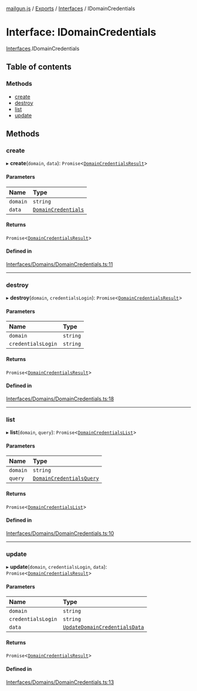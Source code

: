 [mailgun.js](../README.md) / [Exports](../modules.md) / [Interfaces](../modules/Interfaces.md) / IDomainCredentials

# Interface: IDomainCredentials

[Interfaces](../modules/Interfaces.md).IDomainCredentials

## Table of contents

### Methods

- [create](Interfaces.IDomainCredentials.md#create)
- [destroy](Interfaces.IDomainCredentials.md#destroy)
- [list](Interfaces.IDomainCredentials.md#list)
- [update](Interfaces.IDomainCredentials.md#update)

## Methods

### create

▸ **create**(`domain`, `data`): `Promise`<[`DomainCredentialsResult`](../modules.md#domaincredentialsresult)\>

#### Parameters

| Name | Type |
| :------ | :------ |
| `domain` | `string` |
| `data` | [`DomainCredentials`](../modules.md#domaincredentials) |

#### Returns

`Promise`<[`DomainCredentialsResult`](../modules.md#domaincredentialsresult)\>

#### Defined in

[Interfaces/Domains/DomainCredentials.ts:11](https://github.com/mailgun/mailgun.js/blob/baf58b4/lib/Interfaces/Domains/DomainCredentials.ts#L11)

___

### destroy

▸ **destroy**(`domain`, `credentialsLogin`): `Promise`<[`DomainCredentialsResult`](../modules.md#domaincredentialsresult)\>

#### Parameters

| Name | Type |
| :------ | :------ |
| `domain` | `string` |
| `credentialsLogin` | `string` |

#### Returns

`Promise`<[`DomainCredentialsResult`](../modules.md#domaincredentialsresult)\>

#### Defined in

[Interfaces/Domains/DomainCredentials.ts:18](https://github.com/mailgun/mailgun.js/blob/baf58b4/lib/Interfaces/Domains/DomainCredentials.ts#L18)

___

### list

▸ **list**(`domain`, `query`): `Promise`<[`DomainCredentialsList`](../modules.md#domaincredentialslist)\>

#### Parameters

| Name | Type |
| :------ | :------ |
| `domain` | `string` |
| `query` | [`DomainCredentialsQuery`](../modules.md#domaincredentialsquery) |

#### Returns

`Promise`<[`DomainCredentialsList`](../modules.md#domaincredentialslist)\>

#### Defined in

[Interfaces/Domains/DomainCredentials.ts:10](https://github.com/mailgun/mailgun.js/blob/baf58b4/lib/Interfaces/Domains/DomainCredentials.ts#L10)

___

### update

▸ **update**(`domain`, `credentialsLogin`, `data`): `Promise`<[`DomainCredentialsResult`](../modules.md#domaincredentialsresult)\>

#### Parameters

| Name | Type |
| :------ | :------ |
| `domain` | `string` |
| `credentialsLogin` | `string` |
| `data` | [`UpdateDomainCredentialsData`](../modules.md#updatedomaincredentialsdata) |

#### Returns

`Promise`<[`DomainCredentialsResult`](../modules.md#domaincredentialsresult)\>

#### Defined in

[Interfaces/Domains/DomainCredentials.ts:13](https://github.com/mailgun/mailgun.js/blob/baf58b4/lib/Interfaces/Domains/DomainCredentials.ts#L13)
